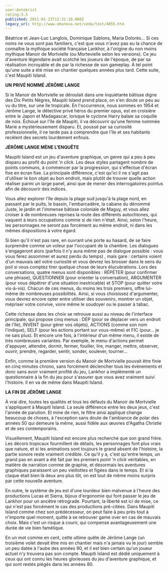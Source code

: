 ```yaml
---
user:Antekrist
rating:3.5
published: 2011-01-23T12:31:10.000Z
legacy_url: http://www.emunova.net/veda/test/4055.htm
---
```

Béatrice et Jean-Luc Langlois, Dominique Sablons, Maria Dolorès... Si ces noms ne vous sont pas familiers, c'est que vous n'avez pas eu la chance de connaître la mythique société française Lankhor, à l'origine du non moins mythique Manoir de Mortvielle (ou Mortevielle selon les versions). Ce jeu d'aventure légendaire avait scotché les joueurs de l'époque, de par sa réalisation incroyable et de par la richesse de son gameplay. À tel point qu'une suite a été mise en chantier quelques années plus tard. Cette suite, c'est Maupiti Island.  

  

**UN PRIVÉ NOMMÉ JÉRÔME LANGE**  

Si le Manoir de Mortvielle se déroulait dans une inquiétante bâtisse digne des Dix Petits Nègres, Maupiti Island prend place, on s'en doute un peu au vu du titre, sur une île tropicale. En l'occurrence, nous sommes en 1954 et Jérôme Lange, le détective privé héros du premier opus, est en croisière entre le Japon et Madagascar, lorsque le cyclone Harry balaie sa coquille de noix. Échoué sur l'île de Maupiti, il va découvrir qu'une femme nommée Marie a mystérieusement disparu. Et, poussé par sa curiosité professionnelle, il ne tarde pas à comprendre que l'île et ses habitants recèlent des secrets lourdement enfouis.  

  

**JÉRÔME LANGE MÈNE L'ENQUÊTE**  

Maupiti Island est un jeu d'aventure graphique, un genre qui a peu à peu disparu au profit du _point 'n click_. Les deux styles partagent nombre de points communs, à commencer par la progression, qui s'effectue d'écran fixe en écran fixe. La principale différence, c'est qu'ici il ne s'agit pas d'utiliser le bon objet au bon endroit, mais plutôt de trouver quelle action réaliser parmi un large panel, ainsi que de mener des interrogatoires pointus afin de découvrir des indices.  

Vous allez explorer l'île depuis la plage sud jusqu'à la plage nord, en passant par le puits, le bassin, l'embarcadère, la cabane du dénommé Juste, le jardin et l'immense bâtisse coloniale de Maguy, et vous allez croiser à de nombreuses reprises la route des différents autochtones, qui vaquent à leurs occupations comme si de rien n'était. Ainsi, selon l'heure, les personnages ne seront pas forcément au même endroit, ni dans les mêmes dispositions à votre égard.  

Si bien qu'il n'est pas rare, en ouvrant une porte au hasard, de se faire surprendre comme un voleur par l'occupant de la chambre. Les dialogues s'engageront alors (parfois il n'y aura même pas de dialogue possible : vous vous ferez assommer et aurez perdu du temps) , mais gare : certains voient d'un mauvais œil votre curiosité et vous devrez les brosser dans le sens du poil si vous comptez tirer quelque chose de leurs élucubrations. Lors des conversations, quatre menus sont disponibles : RÉPÉTER (pour confirmer une phrase), QUESTIONNER (pour orienter la conversation), ARGUMENTER (pour vous dépêtrer d'une situation inextricable) et STOP (pour quitter votre vis-à-vis). Chacun de ces menus, du moins les trois premiers, offre lui-même de nombreuses possibilités. Ainsi, si vous choisissez d'argumenter, vous devrez encore opter entre utiliser des souvenirs, montrer un objet, mépriser votre convive, voire même le soudoyer ou le passer à tabac.  

Cette richesse dans les choix se retrouve aussi au niveau de l'interface principale, qui propose cinq menus : DÉP (pour se déplacer vers un endroit de l'île), INVENT (pour gérer vos objets), ACTIONS (comme son nom l'indique), SELF (pour les actions portant sur vous-même) et FIC (pour... je ne sais plus). Et encore une fois, à l'intérieur d'un même menu, il existe de très nombreuses variantes. Par exemple, le menu d'actions permet d'appuyer, attendre, dormir, fermer, fouiller, lire, manger, mettre, observer, ouvrir, prendre, regarder, sentir, sonder, soulever, tourner...  

Enfin, comme la première version du Manoir de Mortvielle pouvait être finie en cinq minutes chrono, sans forcément déclencher tous les évènements et donc sans avoir vraiment profité du jeu, Lankhor a implémenté un questionnaire à la fin du jeu pour s'assurer que vous avez vraiment suivi l'histoire. Il en va de même dans Maupiti Island.  

  

**LA FIN DE JÉRÔME LANGE**  

À vrai dire, toutes les qualités et tous les défauts du Manoir de Mortvielle s'appliquent à Maupiti Island. La seule différence entre les deux jeux, c'est l'année de parution. Et mine de rien, le filtre ainsi appliqué change beaucoup de choses, à l'exception sans doute de l'ambiance de polar des années 50 qui demeure la même, aussi fidèle aux œuvres d'Agatha Christie et de ses contemporains.  

Visuellement, Maupiti Island est encore plus recherché que son grand frère. Les décors tropicaux fourmillent de détails, les personnages font plus vrais que nature, et si les animations sont toujours le grand absent de l'histoire, la partie sonore reste vraiment crédible. Ce qu'il y a, c'est qu'entre temps, un grand pas en avant a été fait par les premiers _point 'n click_ véritables, en matière de narration comme de graphie, et désormais les aventures graphiques paraissent un peu vieillottes et figées dans le temps. Et si la claque était bien là deux ans plus tôt, on est tout de même moins surpris par cette nouvelle aventure.  

En outre, le système de jeu est d'une lourdeur bien malvenue à l'heure des productions Lucas et Sierra, bijoux d'ergonomie qui font passer le jeu de Lankhor pour un ancêtre rétrograde. Pourtant, la liberté est ici de mise, ce qui n'est pas forcément le cas des productions pré-citées. Dans Maupiti Island comme chez son prédécesseur, on peut faire à peu près tout à n'importe quel moment, quitte à se retrouver game over en cas de mauvais choix. Mais c'est un risque à courir, qui compense avantageusement une durée de vie bien famélique.  

En un mot comme en cent, cette ultime quête de Jérôme Lange (un troisième volet devait être mis en chantier mais n'a jamais vu le jour) semble un peu datée à l'aube des années 90, et il est bien certain qu'un joueur actuel n'y trouvera pas son compte. Maupiti Island est dédié uniquement à ceux qui ont connu les heures glorieuses du jeu d'aventure graphique, et qui sont restés piégés dans les années 80\.